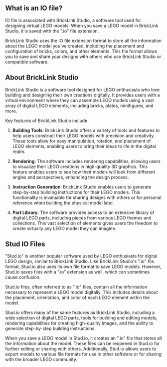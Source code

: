## What is an IO file?

IO file is associated with BrickLink Studio, a software tool used for designing virtual LEGO models. When you save a LEGO model in BrickLink Studio, it is saved with the ".io" file extension.

BrickLink Studio uses the IO file extension format to store all the information about the LEGO model you've created, including the placement and configuration of bricks, colors, and other elements. This file format allows you to save and share your designs with others who use BrickLink Studio or compatible software.

## About BrickLink Studio

BrickLink Studio is a software tool designed for LEGO enthusiasts who love building and designing their own creations digitally. It provides users with a virtual environment where they can assemble LEGO models using a vast array of digital LEGO elements, including bricks, plates, minifigures, and more.

Key features of BrickLink Studio include:

1.  **Building Tools**: BrickLink Studio offers a variety of tools and features to help users construct their LEGO models with precision and creativity. These tools allow for easy manipulation, rotation, and placement of LEGO elements, enabling users to bring their ideas to life in the digital realm.
    
2.  **Rendering**: The software includes rendering capabilities, allowing users to visualize their LEGO creations in high-quality 3D graphics. This feature enables users to see how their models will look from different angles and perspectives, enhancing the design process.
    
3.  **Instruction Generation**: BrickLink Studio enables users to generate step-by-step building instructions for their LEGO models. This functionality is invaluable for sharing designs with others or for personal reference when building the physical model later.
    
4.  **Part Library**: The software provides access to an extensive library of digital LEGO parts, including pieces from various LEGO themes and collections. This vast selection of elements gives users the freedom to create virtually any LEGO model they can imagine.

## Stud IO Files

"Stud.io" is another popular software used by LEGO enthusiasts for digital LEGO design, similar to BrickLink Studio. Like BrickLink Studio's ".io" file format, Stud.io also uses its own file format to save LEGO models. However, Stud.io saves files with a ".io" extension as well, which can sometimes cause confusion.

Stud.io files, often referred to as ".io" files, contain all the information necessary to represent a LEGO model digitally. This includes details about the placement, orientation, and color of each LEGO element within the model.

Stud.io offers many of the same features as BrickLink Studio, including a wide selection of digital LEGO parts, tools for building and editing models, rendering capabilities for creating high-quality images, and the ability to generate step-by-step building instructions.

When you save a LEGO model in Stud.io, it creates an ".io" file that stores all the information about the model. These files can be reopened in Stud.io for further editing or sharing with others. Additionally, Stud.io allows users to export models to various file formats for use in other software or for sharing with the broader LEGO community.

